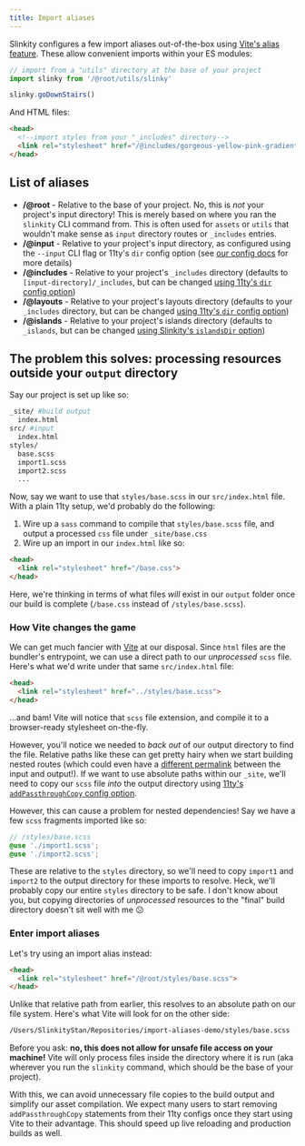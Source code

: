 ```yaml
---
title: Import aliases
---
```


Slinkity configures a few import aliases out-of-the-box using [Vite's alias feature](https://vitejs.dev/config/#resolve-alias). These allow convenient imports within your ES modules:

```js
// import from a "utils" directory at the base of your project
import slinky from '/@root/utils/slinky'

slinky.goDownStairs()
```

And HTML files:

```html
<head>
  <!--import styles from your "_includes" directory-->
  <link rel="stylesheet" href="/@includes/gorgeous-yellow-pink-gradient.scss">
</head>
```

## List of aliases

- **/@root** - Relative to the base of your project. No, this is _not_ your project's input directory! This is merely based on where you ran the `slinkity` CLI command from. This is often used for `assets` or `utils` that wouldn't make sense as `input` directory routes or `_includes` entries.
- **/@input** - Relative to your project's input directory, as configured using the `--input` CLI flag or 11ty's `dir` config option (see [our config docs](/docs/config) for more details)
- **/@includes** - Relative to your project's `_includes` directory (defaults to `[input-directory]/_includes`, but can be changed [using 11ty's `dir` config option](https://www.11ty.dev/docs/config/#directory-for-includes))
- **/@layouts** - Relative to your project's layouts directory (defaults to your `_includes` directory, but can be changed [using 11ty's `dir` config option](https://www.11ty.dev/docs/config/#directory-for-layouts-(optional)))
- **/@islands** - Relative to your project's islands directory (defaults to `_islands`, but can be changed [using Slinkity's `islandsDir` option](/docs/config#islandsdir))


## The problem this solves: processing resources outside your `output` directory

Say our project is set up like so:

```bash
_site/ #build output
  index.html
src/ #input
  index.html
styles/
  base.scss
  import1.scss
  import2.scss
  ...
```

Now, say we want to use that `styles/base.scss` in our `src/index.html` file. With a plain 11ty setup, we'd probably do the following:

1. Wire up a `sass` command to compile that `styles/base.scss` file, and output a processed `css` file under `_site/base.css`
2. Wire up an import in our `index.html` like so:

```html
<head>
  <link rel="stylesheet" href="/base.css">
</head>
```

Here, we're thinking in terms of what files _will_ exist in our `output` folder once our build is complete (`/base.css` instead of `/styles/base.scss`). 

### How Vite changes the game

We can get much fancier with [Vite](https://vitejs.dev/) at our disposal. Since `html` files are the bundler's entrypoint, we can use a direct path to our _unprocessed_ `scss` file. Here's what we'd write under that same `src/index.html` file:

```html
<head>
  <link rel="stylesheet" href="../styles/base.scss">
</head>
```

...and bam! Vite will notice that `scss` file extension, and compile it to a browser-ready stylesheet on-the-fly.

However, you'll notice we needed to _back out_ of our output directory to find the file. Relative paths like these can get pretty hairy when we start building nested routes (which could even have a [different permalink](https://www.11ty.dev/docs/permalinks/) between the input and output!). If we want to use absolute paths within our `_site`, we'll need to copy our `scss` file _into_ the output directory using [11ty's `addPassthroughCopy` config option](https://www.11ty.dev/docs/copy/).

However, this can cause a problem for nested dependencies! Say we have a few `scss` fragments imported like so:

```scss
// /styles/base.scss
@use './import1.scss';
@use './import2.scss';
```

These are relative to the `styles` directory, so we'll need to copy `import1` and `import2` to the output directory for these imports to resolve. Heck, we'll probably copy our entire `styles` directory to be safe. I don't know about you, but copying directories of _unprocessed_ resources to the "final" build directory doesn't sit well with me 😕

### Enter import aliases

Let's try using an import alias instead:

```html
<head>
  <link rel="stylesheet" href="/@root/styles/base.scss">
</head>
```

Unlike that relative path from earlier, this resolves to an absolute path on our file system. Here's what Vite will look for on the other side:

```bash
/Users/SlinkityStan/Repositories/import-aliases-demo/styles/base.scss
```

Before you ask: **no, this does not allow for unsafe file access on your machine!** Vite will only process files inside the directory where it is run (aka wherever you run the `slinkity` command, which should be the base of your project).

With this, we can avoid unnecessary file copies to the build output and simplify our asset compilation. We expect many users to start removing `addPassthroughCopy` statements from their 11ty configs once they start using Vite to their advantage. This should speed up live reloading and production builds as well.
